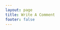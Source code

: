 ```yaml
---
layout: page
title: Write A Comment
footer: false
---
```

<div class="fb-comments" data-href="http://ayhamalzoubi.github.com/blog/wall/" data-num-posts="10" data-width="790" data-colorscheme="dark"></div>